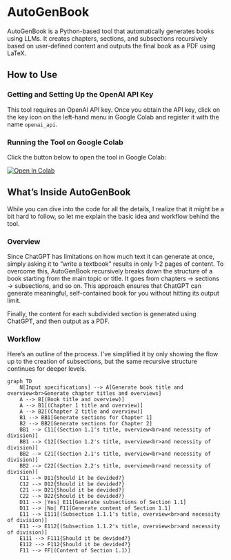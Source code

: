 # AutoGenBook
AutoGenBook is a Python-based tool that automatically generates books using LLMs. It creates chapters, sections, and subsections recursively based on user-defined content and outputs the final book as a PDF using LaTeX.

## How to Use

### Getting and Setting Up the OpenAI API Key

This tool requires an OpenAI API key. Once you obtain the API key, click on the key icon on the left-hand menu in Google Colab and register it with the name `openai_api`.

### Running the Tool on Google Colab

Click the button below to open the tool in Google Colab:

[![Open In Colab](https://colab.research.google.com/assets/colab-badge.svg)](https://colab.research.google.com/github/hooked-on-mas/AutoGenBook/blob/main/AutoGenBook.ipynb)

## What’s Inside AutoGenBook

While you can dive into the code for all the details, I realize that it might be a bit hard to follow, so let me explain the basic idea and workflow behind the tool.

### Overview

Since ChatGPT has limitations on how much text it can generate at once, simply asking it to “write a textbook” results in only 1-2 pages of content. To overcome this, AutoGenBook recursively breaks down the structure of a book starting from the main topic or title. It goes from chapters → sections → subsections, and so on. This approach ensures that ChatGPT can generate meaningful, self-contained book for you without hitting its output limit.

Finally, the content for each subdivided section is generated using ChatGPT, and then output as a PDF.

### Workflow

Here’s an outline of the process. I've simplified it by only showing the flow up to the creation of subsections, but the same recursive structure continues for deeper levels.

```mermaid
graph TD
    N[Input specifications] --> A[Generate book title and overview<br>Generate chapter titles and overviews]
    A --> B[(Book title and overview)]
    A --> B1[(Chapter 1 title and overview)]
    A --> B2[(Chapter 2 title and overview)]
    B1 --> BB1[Generate sections for Chapter 1]
    B2 --> BB2[Generate sections for Chapter 2]
    BB1 --> C11[(Section 1.1's title, overview<br>and necessity of division)]
    BB1 --> C12[(Section 1.2's title, overview<br>and necessity of division)]
    BB2 --> C21[(Section 2.1's title, overview<br>and necessity of division)]
    BB2 --> C22[(Section 2.2's title, overview<br>and necessity of division)]
    C11 --> D11{Should it be devided?}
    C12 --> D12{Should it be devided?}
    C21 --> D21{Should it be devided?}
    C22 --> D22{Should it be devided?}
    D11 --> |Yes| E11[Generate subsections of Section 1.1]
    D11 --> |No| F11[Generate content of Section 1.1]
    E11 --> E111[(Subsection 1.1.1's title, overview<br>and necessity of division)]
    E11 --> E112[(Subsection 1.1.2's title, overview<br>and necessity of division)]
    E111 --> F111{Should it be devided?}
    E112 --> F112{Should it be devided?}
    F11 --> FF[(Content of Section 1.1)]
```
